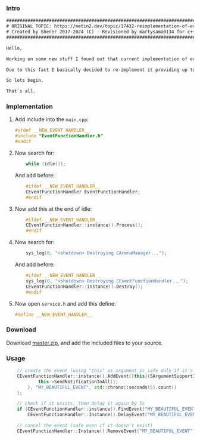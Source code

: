 
### Intro

```txt
#####################################################################################
# ORIGINAL TOPIC: https://metin2.dev/topic/17432-reimplementation-of-events/        #
# Created by Sherer 2017-2024 (C) - Revisioned by martysama0134 for c++20 support.  #
#####################################################################################

Hello,

Working on some new stuff I found out that current implementation of event looks a bit tricky.

Due to this fact I basically decided to re-implement it providing up to date tech.

So lets begin.

That`s all.
```


### Implementation
1) Add include into the `main.cpp`:
	```cpp
	#ifdef __NEW_EVENT_HANDLER__
	#include "EventFunctionHandler.h"
	#endif
	```

2) Now search for:
	```cpp
		while (idle());
	```

	And add before:
	```cpp
		#ifdef __NEW_EVENT_HANDLER__
		CEventFunctionHandler EventFunctionHandler;
		#endif
	```


3) Now add this at the end of idle:
	```cpp
		#ifdef __NEW_EVENT_HANDLER__
		CEventFunctionHandler::instance().Process();
		#endif
	```



4) Now search for:
	```cpp
		sys_log(0, "<shutdown> Destroying CArenaManager...");
	```

	And add before:
	```cpp
		#ifdef __NEW_EVENT_HANDLER__
		sys_log(0, "<shutdown> Destroying CEventFunctionHandler...");
		CEventFunctionHandler::instance().Destroy();
		#endif
	```


5) Now open `service.h` and add this define:
	```cpp
	#define __NEW_EVENT_HANDLER__
	```


### Download
Download [master.zip](../../archive/refs/heads/main.zip), and add the included files to your source.


### Usage

```cpp
	// create the event (using "this" as argument is safe only if it's a singleton, for CHARACTER or CItem, use their vid and find them inside the lambda)
	CEventFunctionHandler::instance().AddEvent([this](SArgumentSupportImpl*) {
			this->SendNotificationToAll();
		}, "MY_BEAUTIFUL_EVENT", std::chrono::seconds(5).count()
	);

	// check if it exists, then delay it again by 5s
	if (CEventFunctionHandler::instance().FindEvent("MY_BEAUTIFUL_EVENT"))
		CEventFunctionHandler::Instance().DelayEvent("MY_BEAUTIFUL_EVENT", std::chrono::seconds(5).count());

	// cancel the event (safe even if it doesn't exist)
	CEventFunctionHandler::Instance().RemoveEvent("MY_BEAUTIFUL_EVENT");
```

